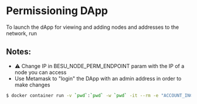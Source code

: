 # Permissioning DApp

To launch the dApp for viewing and adding nodes and addresses to the network, run

## Notes:

- :warning: Change IP in BESU_NODE_PERM_ENDPOINT param with the IP of a node you can access
- Use Metamask to "login" the DApp with an admin address in order to make changes

```sh
$ docker container run -v `pwd`:`pwd` -w `pwd` -it --rm -e "ACCOUNT_INGRESS_CONTRACT_ADDRESS=0x0000000000000000000000000000000000008888" -e "NODE_INGRESS_CONTRACT_ADDRESS=0x0000000000000000000000000000000000009999" -e "BESU_NODE_PERM_ENDPOINT=http://52.16.154.220:8545" -e "NETWORK_ID=2020" -p 3000:3000 node:12 yarn start
```
